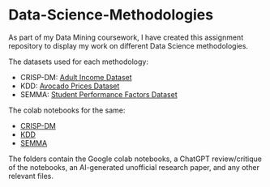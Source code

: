 # Data-Science-Methodologies
As part of my Data Mining coursework, I have created this assignment repository to display my work on different Data Science methodologies.

The datasets used for each methodology:
- CRISP-DM: [Adult Income Dataset](https://www.kaggle.com/datasets/wenruliu/adult-income-dataset)
- KDD: [Avocado Prices Dataset](https://www.kaggle.com/datasets/neuromusic/avocado-prices)
- SEMMA: [Student Performance Factors Dataset](https://www.kaggle.com/datasets/lainguyn123/student-performance-factors)

The colab notebooks for the same:
- [CRISP-DM](https://colab.research.google.com/drive/1F3sh9rq6wpH1if5pg84XSh3mRR_U6NSF?usp=sharing)
- [KDD](https://colab.research.google.com/drive/1LKQ1DWz_qdiLLGEGMAmIagvDuunMOcHg?usp=sharing)
- [SEMMA](https://colab.research.google.com/drive/1ZxO_ytPbiW_ag_fDu_C6qLHB7355xhcY?usp=sharing)

The folders contain the Google colab notebooks, a ChatGPT review/critique of the notebooks, an AI-generated unofficial research paper, and any other relevant files.